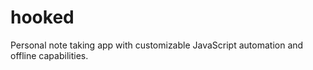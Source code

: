 # hooked
Personal note taking app with customizable JavaScript automation and offline capabilities.
